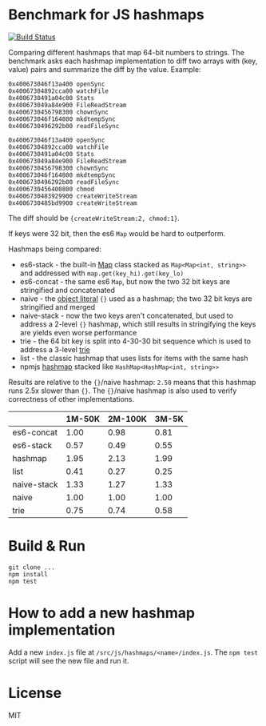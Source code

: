 # Benchmark for JS hashmaps

[![Build Status](https://travis-ci.org/cd48b153/hashmap-contest.svg?branch=master)](https://travis-ci.org/cd48b153/hashmap-contest)

Comparing different hashmaps that map 64-bit numbers to strings. The benchmark asks each hashmap implementation to diff two arrays with (key, value) pairs and summarize the diff by the value. Example:

```
0x400673046f13a400 openSync
0x40067304892cca00 watchFile
0x4006730491a04c00 Stats
0x400673049a84e900 FileReadStream
0x4006730456798300 chownSync
0x400673046f164800 mkdtempSync
0x4006730496292b00 readFileSync

0x400673046f13a400 openSync
0x40067304892cca00 watchFile
0x4006730491a04c00 Stats
0x400673049a84e900 FileReadStream
0x4006730456798300 chownSync
0x400673046f164800 mkdtempSync
0x4006730496292b00 readFileSync
0x4006730456400800 chmod
0x4006730483929900 createWriteStream
0x4006730485bd9900 createWriteStream
```

The diff should be `{createWriteStream:2, chmod:1}`.

If keys were 32 bit, then the es6 `Map` would be hard to outperform.

Hashmaps being compared:

- es6-stack - the built-in [Map](https://developer.mozilla.org/en-US/docs/Web/JavaScript/Reference/Global_Objects/Map) class stacked as `Map<Map<int, string>>` and addressed with `map.get(key_hi).get(key_lo)`
- es6-concat - the same es6 `Map`, but now the two 32 bit keys are stringified and concatenated
- naive - the [object literal](https://developer.mozilla.org/en-US/docs/Learn/JavaScript/Objects/Basics) `{}` used as a hashmap; the two 32 bit keys are stringified and merged
- naive-stack - now the two keys aren't concatenated, but used to address a 2-level `{}` hashmap, which still results in stringifying the keys are yields even worse performance
- trie - the 64 bit key is split into 4-30-30 bit sequence which is used to address a 3-level [trie](https://en.wikipedia.org/wiki/Trie)
- list - the classic hashmap that uses lists for items with the same hash
- npmjs [hashmap](https://www.npmjs.com/package/hashmap) stacked like `HashMap<HashMap<int, string>>`

Results are relative to the `{}`/naive hashmap: `2.50` means that this hashmap runs 2.5x slower than `{}`. The `{}`/naive hashmap is also used to verify correctness of other implementations.

|              |       1M-50K |      2M-100K |        3M-5K |
| ------------ | ------------ | ------------ | ------------ |
|   es6-concat |         1.00 |         0.98 |         0.81 |
|    es6-stack |         0.57 |         0.49 |         0.55 |
|      hashmap |         1.95 |         2.13 |         1.99 |
|         list |         0.41 |         0.27 |         0.25 |
|  naive-stack |         1.33 |         1.27 |         1.33 |
|        naive |         1.00 |         1.00 |         1.00 |
|         trie |         0.75 |         0.74 |         0.58 |

# Build & Run

```
git clone ...
npm install
npm test
```

# How to add a new hashmap implementation

Add a new `index.js` file at `/src/js/hashmaps/<name>/index.js`. The `npm test` script will see the new file and run it.

# License

MIT
